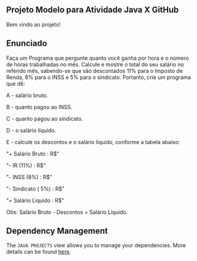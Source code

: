 ## Projeto Modelo para Atividade Java X GitHub

Bem vindo ao projeto!

## Enunciado

Faça um Programa que pergunte quanto você ganha por hora e o número de horas trabalhadas no mês. Calcule e mostre o total do seu salário no referido mês, sabendo-se que são descontados 11% para o Imposto de Renda, 8% para o INSS e 5% para o sindicato. Portanto, crie um programa que dê:

A - salário bruto.

B - quanto pagou ao INSS.

C - quanto pagou ao sindicato.

D - o salário líquido.

E - calcule os descontos e o salário líquido, conforme a tabela abaixo:

"+ Salário Bruto : R$"

"- IR (11%) : R$"

"- INSS (8%) : R$"

"- Sindicato ( 5%) : R$"

"= Salário Liquido : R$"

Obs: Salário Bruto - Descontos = Salário Líquido.

## Dependency Management

The `JAVA PROJECTS` view allows you to manage your dependencies. More details can be found [here](https://github.com/microsoft/vscode-java-dependency#manage-dependencies).
